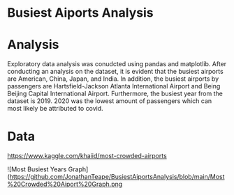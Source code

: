 # Busiest Aiports Analysis

# Analysis 

Exploratory data analysis was conudcted using pandas and matplotlib. After conducting an analysis on the dataset, it is evident that the busiest airports are American, China, Japan, and India. In addition, the busiest airports by passengers are Hartsfield-Jackson Atlanta International Airport and Being Beijing Capital International Airport. Furthermore, the busiest year from the dataset is 2019. 2020 was the lowest amount of passengers which can most likely be attributed to covid. 

# Data 

https://www.kaggle.com/khaiid/most-crowded-airports


![Most Busiest Years Graph](https://github.com/JonathanTeape/BusiestAiportsAnalysis/blob/main/Most%20Crowded%20Aiport%20Graph.png
